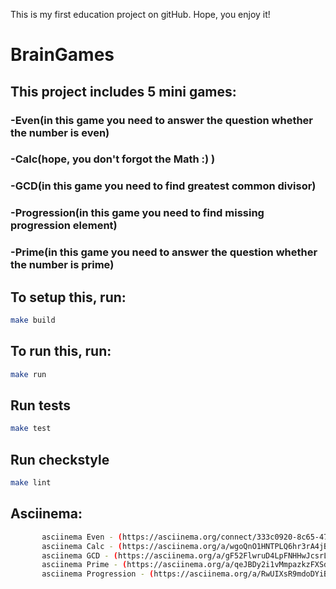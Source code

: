 This is my first education project on gitHub. Hope, you enjoy it!

#			 BrainGames
	
## 	This project includes 5 mini games: 
###		 -Even(in this game you need to answer the question whether the number is even)
###		 -Calc(hope, you don't forgot the Math :) )
###		 -GСD(in this game you need to find greatest common divisor)
###		 -Progression(in this game you need to find missing progression element)
###		 -Prime(in this game you need to answer the question whether the number is prime)
## To setup this, run:

```bash
make build
```

## To run this, run: 

```bash
make run
```

## Run tests

```bash
make test
```

## Run checkstyle

```bash
make lint
```
## Asciinema:

```bash
       asciinema Even - (https://asciinema.org/connect/333c0920-8c65-4799-b79e-0ac8782264a9)
       asciinema Calc - (https://asciinema.org/a/wgoQnO1HNTPLQ6hr3rA4jBVSm)
       asciinema GCD - (https://asciinema.org/a/gF52FlwruD4LpFNHHwJcsrLs8)
       asciinema Prime - (https://asciinema.org/a/qeJBDy2i1vMmpazkzFXSdgFTq)
       asciinema Progression - (https://asciinema.org/a/RwUIXsR9mdoDYiBSEnpdMCJPX)
```
